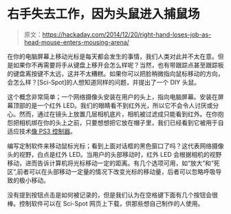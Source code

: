 # 右手失去工作，因为头鼠进入捕鼠场

> 原文：<https://hackaday.com/2014/12/20/right-hand-loses-job-as-head-mouse-enters-mousing-arena/>

在你的电脑屏幕上移动光标是每天都会发生的事情，我们人类对此并不太在意。但是如果你不再需要将手从键盘上移开会怎么样呢？当然，也有带跟踪点甚至跟踪板的键盘离按键不太远，这并不太糟糕。如果你可以把脸稍微指向鼠标移动的方向，会怎么样？[Sci-Spot]的人想知道同样的问题，并提出了一个 DIY 头鼠。

这个概念非常简单；一个网络摄像头安装在用户的头上，指向电脑屏幕。安装在屏幕顶部的是一个红外 LED。我们的眼睛看不到红外光，所以它不会令人讨厌或分心。然而，通过在镜头上放置几层相机底片，相机被过滤成只能看到红外。在你抱怨把相机绑在你的头上之前，只要想想把它放在帽子里，我们已经看到它被用于自适应技术[像 PS3 控制器](http://hackaday.com/2013/07/05/playstation-3-contolled-with-head-movement/)。

编写定制软件来移动鼠标光标；看到上面对话框的黑色窗口了吗？这代表网络摄像头的视野，白点是红外 LED。当用户的头部移动时，红外 LED 会根据相机的视野移动，进而告诉计算机将光标移动一定的距离。有几个选项可用，如“放大”和“死区”,前者可以在头部移动一定量的情况下改变光标的移动量，后者可以忽略呼吸导致的极小移动。

没有提到按钮点击是如何被记录的，但是我们认为在空格键下面有几个按钮会很棒。控制软件可以在 Sci-Spot 网页上下载，供那些想自己制作的人使用。